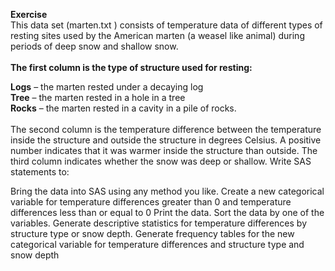 <b>Exercise</b><br>
 This data set (marten.txt ) consists of temperature data of different types of resting sites used by the American marten (a weasel like animal) during periods of deep snow and shallow snow.
<br>
<br><b>The first column is the type of structure used for resting:</b>

<b>Logs</b> – the marten rested under a decaying log
<br><b>Tree</b> – the marten rested in a hole in a tree
<br><b>Rocks</b> – the marten rested in a cavity in a pile of rocks.
<br>
<br>The second column is the temperature difference between the temperature inside the
structure and outside the structure in degrees Celsius. A positive number indicates that it
was warmer inside the structure than outside. The third column indicates whether the
snow was deep or shallow.
Write SAS statements to:

Bring the data into SAS using any method you like.
Create a new categorical variable for temperature differences greater than 0 and temperature differences less than or equal to 0
 Print the data.
Sort the data by one of the variables.
Generate descriptive statistics for temperature differences by structure type or snow depth.
Generate frequency tables for the new categorical variable for temperature differences and structure type and snow depth
